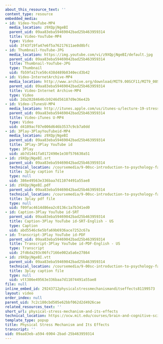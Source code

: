 ```yaml
---
about_this_resource_text: ''
content_type: resource
embedded_media:
- id: Video-YouTube-MP4
  media_location: z9XQpjNgeBI
  parent_uid: 09aa83eba59469042bad25b463959314
  title: Video-YouTube-MP4
  type: Video
  uid: 3f43f19fa47e6f5a76217611ae0d8bfc
- id: Thumbnail-YouTube-JPG
  media_location: https://img.youtube.com/vi/z9XQpjNgeBI/default.jpg
  parent_uid: 09aa83eba59469042bad25b463959314
  title: Thumbnail-YouTube-JPG
  type: Thumbnail
  uid: fb59fa17ce50c438d489b0340ecd3b42
- id: Video-InternetArchive-MP4
  media_location: http://www.archive.org/download/MIT9.00SCF11/MIT9_00SCF11_lec19_300k.mp4
  parent_uid: 09aa83eba59469042bad25b463959314
  title: Video-Internet Archive-MP4
  type: Video
  uid: 2da20284646cb9246d56187d9e36e42b
- id: Video-iTunesU-MP4
  media_location: http://itunes.apple.com/us/itunes-u/lecture-19-stress/id501335817?i=111090560
  parent_uid: 09aa83eba59469042bad25b463959314
  title: Video-iTunes U-MP4
  type: Video
  uid: d4109acf07e006d646b3537c9cb7a0dd
- id: 3Play-3PlayYouTubeid-MP4
  media_location: z9XQpjNgeBI
  parent_uid: 09aa83eba59469042bad25b463959314
  title: 3Play-3Play YouTube id
  type: 3Play
  uid: ab7d1441fa0172490e1e38f576630a51
- id: z9XQpjNgeBI.srt
  parent_uid: 09aa83eba59469042bad25b463959314
  technical_location: /coursemedia/9-00sc-introduction-to-psychology-fall-2011/2fcbcfd331b5e6ba74467914475ea328_z9XQpjNgeBI.srt
  title: 3play caption file
  type: null
  uid: 386e49563e336baa7d11074491a55ae8
- id: z9XQpjNgeBI.pdf
  parent_uid: 09aa83eba59469042bad25b463959314
  technical_location: /coursemedia/9-00sc-introduction-to-psychology-fall-2011/290b8b907a0947f92ecddd5177f532b4_z9XQpjNgeBI.pdf
  title: 3play pdf file
  type: null
  uid: f09fac4614d86ea2c0136c1a7b341ed0
- id: Caption-3Play YouTube id-SRT
  parent_uid: 09aa83eba59469042bad25b463959314
  title: Caption-3Play YouTube id-SRT-English - US
  type: Caption
  uid: abd5546c6e5bfa69b6936ace7252c67a
- id: Transcript-3Play YouTube id-PDF
  parent_uid: 09aa83eba59469042bad25b463959314
  title: Transcript-3Play YouTube id-PDF-English - US
  type: Transcript
  uid: 2fd6da293c06fc7166e002a5a6e27864
- id: z9XQpjNgeBI.vtt
  parent_uid: 09aa83eba59469042bad25b463959314
  technical_location: /coursemedia/9-00sc-introduction-to-psychology-fall-2011/vtt2fcbcfd331b5e6ba74467914475ea328_z9XQpjNgeBI.vtt
  title: 3play caption file
  type: null
  uid: vtt386e49563e336baa7d11074491a55ae8
file: null
inline_embed_id: 29243712physicalstressmechanismanditseffects81199573
layout: video
order_index: null
parent_uid: 7c2c180cbd505e62bbf062d2d4926cae
related_resources_text: ''
short_url: physical-stress-mechanism-and-its-effects
technical_location: https://ocw.mit.edu/courses/brain-and-cognitive-sciences/9-00sc-introduction-to-psychology-fall-2011/stress/physical-stress-mechanism-and-its-effects
template_type: popup
title: Physical Stress Mechanism and Its Effects
transcript: ''
uid: 09aa83eb-a594-6904-2bad-25b463959314
---
```

